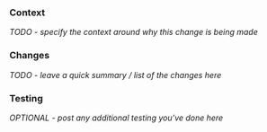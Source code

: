 ### Context

_TODO - specify the context around why this change is being made_

### Changes

_TODO - leave a quick summary / list of the changes here_

### Testing

_OPTIONAL - post any additional testing you've done here_
